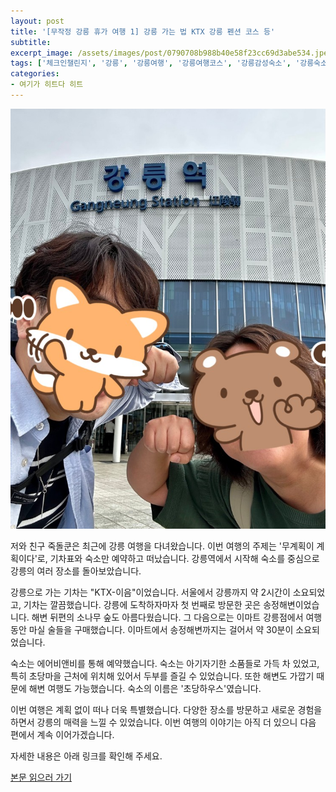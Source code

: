 ```yaml
---
layout: post
title: '[무작정 강릉 휴가 여행 1] 강릉 가는 법 KTX 강릉 펜션 코스 등'
subtitle: 
excerpt_image: /assets/images/post/0790708b988b40e58f23cc69d3abe534.jpeg
tags: ['체크인챌린지', '강릉', '강릉여행', '강릉여행코스', '강릉감성숙소', '강릉숙소추천', 'ktx강릉여행', '서이추', '서이추환영']
categories: 
- 여기가 히트다 히트
---
```


![메인 이미지](/assets/images/post/0790708b988b40e58f23cc69d3abe534.jpeg)

저와 친구 죽돌쿤은 최근에 강릉 여행을 다녀왔습니다. 이번 여행의 주제는 '무계획이 계획이다'로, 기차표와 숙소만 예약하고 떠났습니다. 강릉역에서 시작해 숙소를 중심으로 강릉의 여러 장소를 돌아보았습니다. 

강릉으로 가는 기차는 "KTX-이음"이었습니다. 서울에서 강릉까지 약 2시간이 소요되었고, 기차는 깔끔했습니다. 강릉에 도착하자마자 첫 번째로 방문한 곳은 송정해변이었습니다. 해변 뒤편의 소나무 숲도 아름다웠습니다. 그 다음으로는 이마트 강릉점에서 여행 동안 마실 술들을 구매했습니다. 이마트에서 송정해변까지는 걸어서 약 30분이 소요되었습니다.

숙소는 에어비앤비를 통해 예약했습니다. 숙소는 아기자기한 소품들로 가득 차 있었고, 특히 초당마을 근처에 위치해 있어서 두부를 즐길 수 있었습니다. 또한 해변도 가깝기 때문에 해변 여행도 가능했습니다. 숙소의 이름은 '초당하우스'였습니다.

이번 여행은 계획 없이 떠나 더욱 특별했습니다. 다양한 장소를 방문하고 새로운 경험을 하면서 강릉의 매력을 느낄 수 있었습니다. 이번 여행의 이야기는 아직 더 있으니 다음 편에서 계속 이어가겠습니다.

자세한 내용은 아래 링크를 확인해 주세요.

[본문 읽으러 가기](https://m.blog.naver.com/ham_eaten_jellybear/223207352134)
